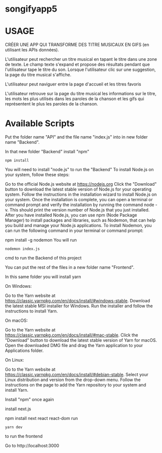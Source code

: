 # songifyapp5
# USAGE
CRÉER UNE APP QUI TRANSFORME DES TITRE MUSICAUX EN GIFS (en utilisant les APIs données).

L'utilisateur peut rechercher un titre musical en tapant le titre dans une zone de texte. Le champ texte s'expand et propose des résultats pendant que l'utilisateur tape le titre du son. Lorsque l'utilisateur clic sur une suggestion, la page du titre musical s'affiche.

L'utilisateur peut naviguer entre la page d'accueil et les titres favoris

L'utilisateur retrouve sur la page du titre musical les informations sur le titre, les mots les plus utilisés dans les paroles de la chanson et les gifs qui représentent le plus les paroles de la chanson.

# Available Scripts
Put the folder name "API" and the file name "index.js" into in new folder name "Backend".

In that new folder "Backend" install "npm"
```
npm install
```
You will need to install "node.js" to run the "Backend"
To install Node.js on your system, follow these steps:

Go to the official Node.js website at https://nodejs.org
Click the "Download" button to download the latest stable version of Node.js for your operating system.
Follow the instructions in the installation wizard to install Node.js on your system.
Once the installation is complete, you can open a terminal or command prompt and verify the installation by running the command node -v. This should print the version number of Node.js that you just installed.
After you have installed Node.js, you can use npm (Node Package Manager) to install packages and libraries, such as Nodemon, that can help you build and manage your Node.js applications. To install Nodemon, you can run the following command in your terminal or command prompt:

npm install -g nodemon
You will run
```
nodemon index.js
```
cmd to run the Backend of this project

You can put the rest of the files in a new folder name "Frontend".

In this same folder you will install yarn

On Windows:

Go to the Yarn website at https://classic.yarnpkg.com/en/docs/install/#windows-stable. Download the latest stable MSI installer for Windows. Run the installer and follow the instructions to install Yarn.

On macOS:

Go to the Yarn website at https://classic.yarnpkg.com/en/docs/install/#mac-stable. Click the "Download" button to download the latest stable version of Yarn for macOS. Open the downloaded DMG file and drag the Yarn application to your Applications folder.

On Linux:

Go to the Yarn website at https://classic.yarnpkg.com/en/docs/install/#debian-stable. Select your Linux distribution and version from the drop-down menu. Follow the instructions on the page to add the Yarn repository to your system and install Yarn.

Install "npm" once again

install next.js

npm install next react react-dom
run
```
yarn dev
```
to run the frontend

Go to http://localhost:3000
